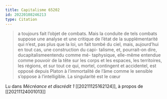 ```yaml
---
title: Capitalisme 65202
id: 20220108246213
type: Citation
---
```


> a toujours fait l’objet de combats. Mais la conduite de tels combats suppose une analyse et une critique de l’état de la supplémentarité qui n’est, pas plus que la loi, un fait tombé du ciel, mais, aujourd’hui en tout cas, une construction du capi- talisme, et, pourrait-on dire, ducapitalismeentendu comme mé- taphysique, elle-même entendue comme pouvoir de la tête sur les corps et les espaces, les territoires, les régions, et sur tout ce qui, mortel, contingent et accidentel, est opposé depuis Platon à l’immortalité de l’âme comme le sensible s’oppose à l’intelligible. La singularité est le cœur

Lu dans *Mécréance et discrédit 1* [[20211125162124]], à propos de [[20211124001013]]